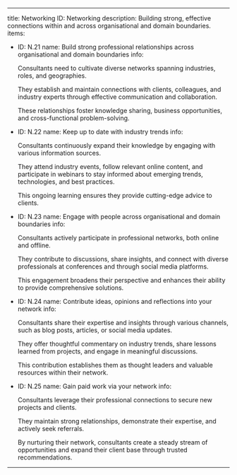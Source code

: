 ---

title: Networking
ID: Networking
description: Building strong, effective connections within and across organisational and domain boundaries.
items:
- ID: N.21
  name: Build strong professional relationships across organisational and domain boundaries
  info: <p>Consultants need to cultivate diverse networks spanning industries, roles, and geographies.</p><p>They establish and maintain connections with clients, colleagues, and industry experts through effective communication and collaboration.</p><p>These relationships foster knowledge sharing, business opportunities, and cross-functional problem-solving.</p>

- ID: N.22
  name: Keep up to date with industry trends
  info: <p>Consultants continuously expand their knowledge by engaging with various information sources.</p><p>They attend industry events, follow relevant online content, and participate in webinars to stay informed about emerging trends, technologies, and best practices.</p><p>This ongoing learning ensures they provide cutting-edge advice to clients.</p>

- ID: N.23
  name: Engage with people across organisational and domain boundaries
  info: <p>Consultants actively participate in professional networks, both online and offline.</p><p>They contribute to discussions, share insights, and connect with diverse professionals at conferences and through social media platforms.</p><p>This engagement broadens their perspective and enhances their ability to provide comprehensive solutions.</p>

- ID: N.24
  name: Contribute ideas, opinions and reflections into your network
  info: <p>Consultants share their expertise and insights through various channels, such as blog posts, articles, or social media updates.</p><p>They offer thoughtful commentary on industry trends, share lessons learned from projects, and engage in meaningful discussions.</p><p>This contribution establishes them as thought leaders and valuable resources within their network.</p>

- ID: N.25
  name: Gain paid work via your network
  info: <p>Consultants leverage their professional connections to secure new projects and clients.</p><p>They maintain strong relationships, demonstrate their expertise, and actively seek referrals.</p><p>By nurturing their network, consultants create a steady stream of opportunities and expand their client base through trusted recommendations.</p>
---